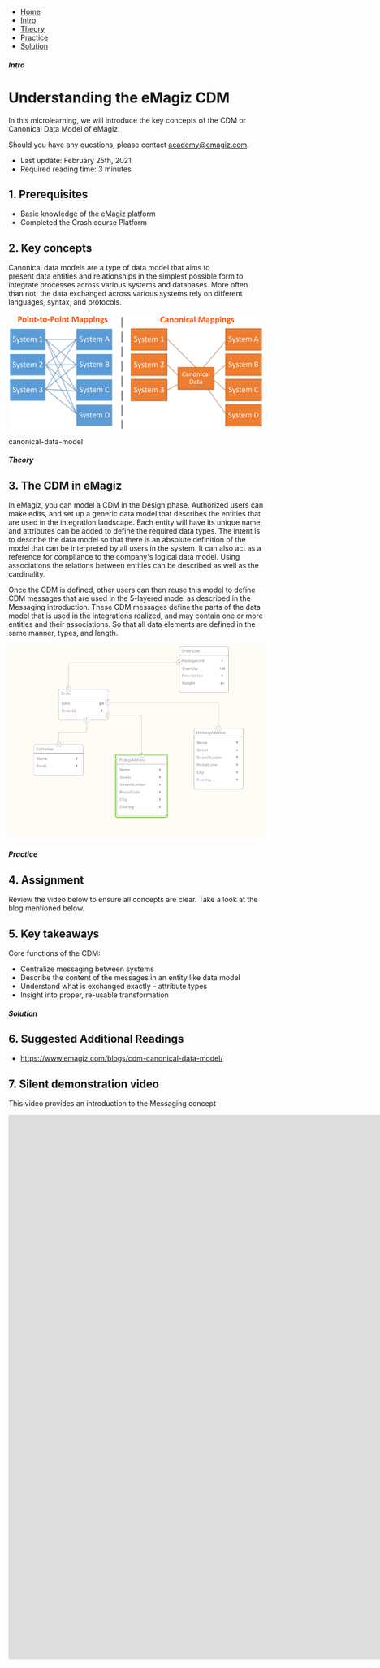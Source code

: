 <div class="ez-academy">
	<div class="ez-academy__body">
		<main class="micro-learning">
		<ul class="doc-nav">
			<li class="doc-nav__item"><a href="../../docs/microlearning/crashcourse-messaging-index" class="doc-nav__link">Home</a></li>
			<li class="doc-nav__item"><a href="#intro" class="doc-nav__link">Intro</a></li>
			<li class="doc-nav__item"><a href="#theory" class="doc-nav__link">Theory</a></li>
			<li class="doc-nav__item"><a href="#practice" class="doc-nav__link">Practice</a></li>
			<li class="doc-nav__item"><a href="#solution" class="doc-nav__link">Solution</a></li>
		</ul>

<div class="doc">

##### Intro

# Understanding the eMagiz CDM

In this microlearning, we will introduce the key concepts of the CDM or Canonical Data Model of eMagiz.

Should you have any questions, please contact academy@emagiz.com.

- Last update: February 25th, 2021
- Required reading time: 3 minutes

## 1. Prerequisites
- Basic knowledge of the eMagiz platform
- Completed the Crash course Platform

## 2. Key concepts
Canonical data models are a type of data model that aims to present data entities and relationships in the simplest possible form to integrate processes across various systems and databases. More often than not, the data exchanged across various systems rely on different languages, syntax, and protocols.

<p align="center"><img src="../../img/microlearning/canonical-data-model.jpg"></p> 
canonical-data-model

##### Theory

## 3. The CDM in eMagiz

In eMagiz, you can model a CDM in the Design phase. Authorized users can make edits, and set up a generic data model that describes the entities that are used in the integration landscape. Each entity will have its unique name, and attributes can be added to define the required data types. The intent is to describe the data model so that there is an absolute definition of the model that can be interpreted by all users in the system. It can also act as a reference for compliance to the company's logical data model. Using associations the relations between entities can be described as well as the cardinality.

Once the CDM is defined, other users can then reuse this model to define CDM messages that are used in the 5-layered model as described in the Messaging introduction. These CDM messages define the parts of the data model that is used in the integrations realized, and may contain one or more entities and their associations. So that all data elements are defined in the same manner, types, and length.

<p align="center"><img src="../../img/microlearning/crashcourse-messaging-introduction-pic3.png"></p> 

##### Practice

## 4. Assignment

Review the video below to ensure all concepts are clear. Take a look at the blog mentioned below.

## 5. Key takeaways

Core functions of the CDM:
- Centralize messaging between systems
- Describe the content of the messages in an entity like data model
- Understand what is exchanged exactly – attribute types
- Insight into proper, re-usable transformation

##### Solution

## 6. Suggested Additional Readings

- https://www.emagiz.com/blogs/cdm-canonical-data-model/


## 7. Silent demonstration video

This video provides an introduction to the Messaging concept

<iframe width="1907" height="1073" src="https://www.youtube.com/embed/G9zEARKQCIc" frameborder="0" allow="accelerometer; autoplay; clipboard-write; encrypted-media; gyroscope; picture-in-picture" allowfullscreen></iframe>

</div>
</main>
</div>
</div>